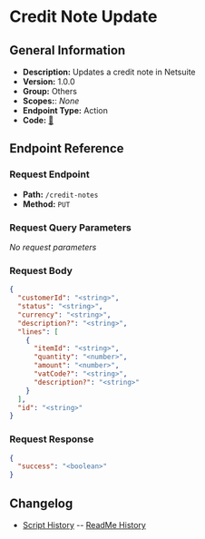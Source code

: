 # Credit Note Update

## General Information

- **Description:** Updates a credit note in Netsuite
- **Version:** 1.0.0
- **Group:** Others
- **Scopes:**: _None_
- **Endpoint Type:** Action
- **Code:** [🔗](https://github.com/NangoHQ/integration-templates/tree/main/integrations/netsuite-tba/actions/credit-note-update.ts)

## Endpoint Reference

### Request Endpoint

- **Path:** `/credit-notes`
- **Method:** `PUT`

### Request Query Parameters

_No request parameters_

### Request Body

```json
{
  "customerId": "<string>",
  "status": "<string>",
  "currency": "<string>",
  "description?": "<string>",
  "lines": [
    {
      "itemId": "<string>",
      "quantity": "<number>",
      "amount": "<number>",
      "vatCode?": "<string>",
      "description?": "<string>"
    }
  ],
  "id": "<string>"
}
```

### Request Response

```json
{
  "success": "<boolean>"
}
```

## Changelog

- [Script History](https://github.com/NangoHQ/integration-templates/commits/main/integrations/netsuite-tba/actions/credit-note-update.ts)
-- [ReadMe History](https://github.com/NangoHQ/integration-templates/commits/main/integrations/netsuite-tba/actions/credit-note-update.md)
